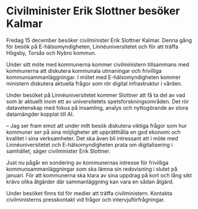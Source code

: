 # Civilminister Erik Slottner besöker Kalmar

Fredag 15 december besöker civilminister Erik Slottner Kalmar. Denna gång för besök på E-hälsomyndigheten, Linnéuniversitetet och för att träffa Högsby, Torsås och Nybro kommun.

Under sitt möte med kommunerna kommer civilministern tillsammans med kommunerna att diskutera kommunala utmaningar och frivilliga kommunsammanläggningar. I mötet med E-hälsomyndigheten kommer ministern diskutera aktuella frågor som rör digital infrastruktur i vården.

Under besöket på Linnéuniversitetet kommer Slottner att få ta del av vad som är aktuellt inom ett av universitetets spetsforskningsområden. Det rör datavetenskap med fokus på insamling, analys och nyttogörande av stora datamängder kopplat till AI.

– Jag ser fram emot att under mitt besök diskutera viktiga frågor som hur kommuner ser på sina möjligheter att upprätthålla en god ekonomi och kvalitet i sina verksamheter. Det ska även bli intressant att i möte med Linnéuniversitetet och E-hälsomyndigheten prata om digitalisering i samhället, säger civilminister Erik Slottner.

Just nu pågår en sondering av kommunernas intresse för frivilliga kommunsammanläggningar som ska lämna sin redovisning i slutet på januari. För att kommunerna ska klara av sina uppdrag på kort och lång sikt krävs olika åtgärder där sammanläggning kan vara en sådan åtgärd.

Under besöket finns tid för medier att träffa civilministern. Kontakta civilministerns presskontakt vid frågor och intervjuförfrågningar.
